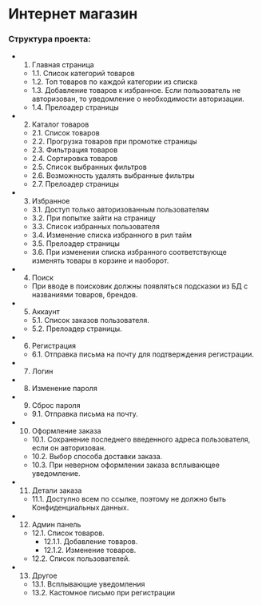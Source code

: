 # Интернет магазин

### Структура проекта:
- 1. Главная страница
	- 1.1. Список категорий товаров
	- 1.2. Топ товаров по каждой категории из списка
	- 1.3. Добавление товаров к избранное. Если пользователь 	не авторизован, то уведомление о необходимости 	авторизации.
	- 1.4. Прелоадер страницы
- 2. Каталог товаров
	- 2.1. Список товаров
	- 2.2. Прогрузка товаров при промотке страницы
	- 2.3. Фильтрация товаров
	- 2.4. Сортировка товаров
	- 2.5. Список выбранных фильтров
	- 2.6. Возможность удалять выбранные фильтры
	- 2.7. Прелоадер страницы
- 3. Избранное
	- 3.1. Доступ только авторизованным пользователям
	- 3.2. При попытке зайти на страницу
	- 3.3. Список избранных пользователя
	- 3.4. Изменение списка избранного в рил тайм
	- 3.5. Прелоадер страницы
	- 3.6. При изменении списка избранного соответствующе 	изменять товары в корзине и наоборот.
- 4. Поиск
	- При вводе в поисковик должны появляться подсказки из 	БД с названиями товаров, брендов.
- 5. Аккаунт
	- 5.1. Список заказов пользователя.
	- 5.2. Прелоадер страницы.
- 6. Регистрация
	- 6.1. Отправка письма на почту для подтверждения 	регистрации.
- 7. Логин
- 8. Изменение пароля
- 9. Сброс пароля
	- 9.1. Отправка письма на почту.
- 10. Оформление заказа
	- 10.1. Сохранение последнего введенного адреса 	пользователя, если он авторизован.
	- 10.2. Выбор способа доставки заказа.
	- 10.3. При неверном оформлении заказа всплывающее 	уведомление.
- 11. Детали заказа
	- 11.1. Доступно всем по ссылке, поэтому не должно быть 	Конфиденциальных данных.
- 12. Админ панель
	- 12.1. Список товаров.
		- 12.1.1. Добавление товаров.
		- 12.1.2. Изменение товаров.
	- 12.2. Список пользователей.
- 13. Другое
	- 13.1. Всплывающие уведомления
	- 13.2. Кастомное письмо при регистрации

